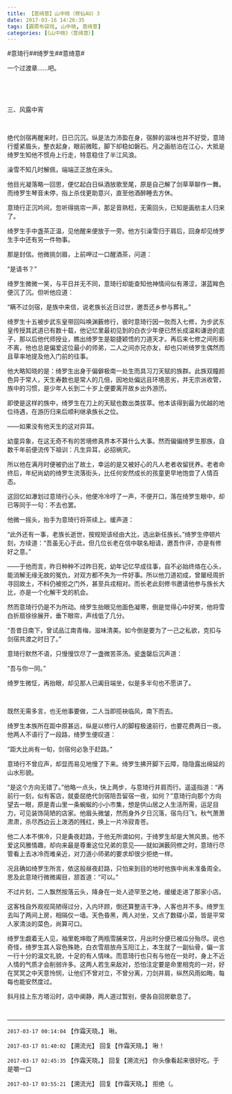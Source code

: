 ```yaml
---
title: 【意绮意】山中晓（修仙AU）3
date: 2017-03-16 14:26:35
tags: [霹雳布袋戏, 山中晓, 意绮意]
categories: [《山中晓》（意绮意）]
---
```


<p dir="ltr"  >#意琦行##绮罗生##意绮意#</p> 
<p dir="ltr"  >一个过渡章……吧。</p> 
<p dir="ltr"  >&nbsp;</p> 
<p dir="ltr"  >&nbsp;</p> 
<p dir="ltr"  >三、风露中宵</p> 
<p dir="ltr"  >&nbsp;</p> 
<p dir="ltr"  >绝代剑宿再醒来时，日已沉沉。纵是法力沛盈在身，宿醉的滋味也并不好受，意琦行蹙紧眉头，整衣起身，眼前微眩，脚下却稳如磐石。月之画舫泊在江心，大抵是绮罗生知他不惯舟上行走，特意稳住了半江风浪。</p> 
<p dir="ltr"  >澡雪不知几时解佩，端端正正放在床头。</p> 
<p dir="ltr"  >他目光凝落略一回思，便忆起白日纵酒放歌至尾，原是自己解了剑草草聊作一舞。而绮罗生琴音未停，指上杀伐更助意兴，直至他酒醉睡去方休。</p> 
<p dir="ltr"  >意琦行正沉吟间，忽听得挑帘一声，那足音熟稔，无需回头，已知是画舫主人归来了。</p> 
<p dir="ltr"  >绮罗生手中盏茶正温，见他醒来便放于一旁。他方引澡雪归于肩后，回身却见绮罗生手中还有另一件物事。</p> 
<p dir="ltr"  >那是封信。他微挑剑眉，上前呷过一口醒酒茶，问道：</p> 
<p dir="ltr"  >“是请书？”</p> 
<p dir="ltr"  >绮罗生微微一笑，与平日并无不同，意琦行却能查知他神情间似有滞涩，湛蓝眸色便沉了沉。但听他应道：</p> 
<p dir="ltr"  >“瞒不过剑宿，是族中来信，说老族长近日过世，邀吾还乡参与葬礼。”</p> 
<p dir="ltr"  >绮罗生十五被步武东皇带回叫唤渊薮修行，彼时意琦行因一败而入七修，为步武东皇传授其武道已有数十载，他记忆里最初见到的白衣少年便已然长成温和谦逊的底子，那以后他代师授业，瞧出绮罗生是聪捷颖悟的刀道天才。再后来七修之间形影不离，他也总是偏爱这位最小的师弟，二人之间亦兄亦友，却也只听绮罗生偶然而且草率地提及他入门前的往事。</p> 
<p dir="ltr"  >他大略知晓的是：绮罗生出身于偏僻极南一处生而具习刀天赋的族群。此族双瞳颜色异于常人，天生寿数也是常人的几倍，因地处偏远且环境恶劣，并无宗派收管，族中的习惯，是少年人长到二十岁上便要离开故乡出外游历。</p> 
<p dir="ltr"  >即使是这样的族中，绮罗生在刀上的天赋也数出类拔萃。他本该得到最为优越的地位待遇，在游历归来后顺利继承族长之位。</p> 
<p dir="ltr"  >——如果没有他天生的这对异耳。</p> 
<p dir="ltr"  >幼童异象，在这无奇不有的苦境修真界本不算什么大事。然而偏偏绮罗生那族，自数千年前便流传下祖训：凡生异耳，必招祸灾。</p> 
<p dir="ltr"  >所以他在满月时便被扔出了故土，幸运的是又被好心的凡人老者收留抚养。老者命终后，年纪尚幼的绮罗生流落街头，比任何安然成长的孩童更早地饱尝了人情百态。</p> 
<p dir="ltr"  >这回忆如瀑划过意琦行心头，他便冷冷哼了一声，不便开口，落在绮罗生眼中，却已等同于一句：不去也罢。</p> 
<p dir="ltr"  >他微一摇头，抬手为意琦行将茶续上。缓声道：</p> 
<p dir="ltr"  >“此外还有一事，老族长逝世，按规矩该经由大比，选出新任族长。”绮罗生停顿片刻，方续道：“吾虽无心于此，但几位长老在信中联名相请，邀吾作评，亦是有修好之意。”</p> 
<p dir="ltr"  >——于他而言，昨日种种不过昨日死，幼年记忆早成往事，自不必始终烙在心头，能消解无缘无故的冤仇，对双方都不失为一件好事。所以他刀道初成，曾屡经周折寻回故土，不料仍被拒之门外，甚至兵戎相对。而长老此刻修书邀请他参与族长大比，亦是一个化解干戈的机会。</p> 
<p dir="ltr"  >然而意琦行仍是不为所动。绮罗生抬眼见他面色凝寒，倒是觉得心中好笑，他将雪白折扇徐徐展开，垂下眼帘，声线低了几分。</p> 
<p dir="ltr"  >“吾昔日南下，曾试品江南青梅，滋味清美。如今倒是要为了一己之私欲，克扣与剑宿共渡之时日了。”</p> 
<p dir="ltr"  >意琦行默然不语，只慢慢饮尽了一盏微苦茶汤。瓷盏罄后沉声道：</p> 
<p dir="ltr"  >“吾与你一同。”</p> 
<p dir="ltr"  >绮罗生微怔，再抬眼，却见那人已阖目端坐，似是多半句也不愿讲了。</p> 
<p dir="ltr"  >&nbsp;</p> 
<p dir="ltr"  >既然无需多言，也无他事要做，二人当即揽袂临风，南下而去。</p> 
<p dir="ltr"  >绮罗生本族所在距中原甚远，纵是以修行人的脚程极速前行，也要花费两日一夜。他两人不语行了一段路，绮罗生便叹道：</p> 
<p dir="ltr"  >“距大比尚有一旬，剑宿何必急于赶路。”</p> 
<p dir="ltr"  >意琦行不曾应声，却显而易见地慢了下来。绮罗生拂开脚下云障，隐隐露出绵延的山水形貌。</p> 
<p dir="ltr"  >“是这个方向无错了。”他略一点头，快上两步，与意琦行并肩而行。遥遥指道：“再前行一刻，似有客店，就委屈绝代剑宿陪吾留宿一夜，如何？”意琦行向那个方向望去一眼，原是青山里一条蜿蜒的小小市集，想是供山居之人生活所需，运足目力，可见装饰简陋的店家。他眉头微皱，然而身外夕日沉落，宿鸟归飞，秋气萧萧肃肃，杀尽西边云上泼洒的残红，换上一片冷寂青苍。</p> 
<p dir="ltr"  >他二人本不惧冷，只是夤夜赶路，于他无所谓如何，于绮罗生却是大煞风景。他不爱这风雅情趣，却向来最是尊重这位兄弟的意见——就如渊薮同修之时，意琦行尽管看上去冰冷而难亲近，对刀道小师弟的要求却很少拒绝一样。</p> 
<p dir="ltr"  >况且确如绮罗生所言，依这般昼夜赶路，只怕来到目的地时他族中尚未准备周全。思及此意琦行微微阖目，颔首道：“可以。”</p> 
<p dir="ltr"  >不过片刻，二人飘然按落云头，降身在一处人迹罕至之地，缓缓走进了那家小店。</p> 
<p dir="ltr"  >这客栈自外观视简陋得过分，入内环顾，倒还算整洁干净，人客也并不多。绮罗生去叫了两间上房，相隔仅一墙。天色昏黑，两人对坐，又点了数碟小菜，皆是平常人家清淡的菜色，尚算可口。</p> 
<p dir="ltr"  >绮罗生觑着无人见，袖里乾坤取了两瓶雪脯来饮，月出时分便已被瓜分殆尽。说也奇怪，绮罗生其人容色殊艳，白衣雪扇放舟玉阳江上，本生就了一副仙骨，偏一言一行十分的温文礼貌，十足的有人情味。而意琦行也只有与他在一处时，身上不近人情的气质才会削弱许多。这两人若生来敌对，恐怕注定要是命里相克的一对，好在冥冥之中天意怜悯，让他们不曾对立，不曾分离，刀剑并肩，纵然风雨如晦，每每也能安然度过。</p> 
<p dir="ltr"  >斜月挂上东方塔沿时，店中阒静，两人道过暂别，便各自回房歇息了。</p> 
<p dir="ltr"  >&nbsp;</p>

<!-- more -->

---

`2017-03-17 00:14:04` 【作霜天晓。】 啾。

`2017-03-17 01:40:02` 【溯流光】 回复【作霜天晓。】 啾！

`2017-03-17 02:45:35` 【作霜天晓。】 回复【溯流光】 你头像看起来很好吃。于是嚼一口

`2017-03-17 03:55:21` 【溯流光】 回复【作霜天晓。】 拒绝（。

